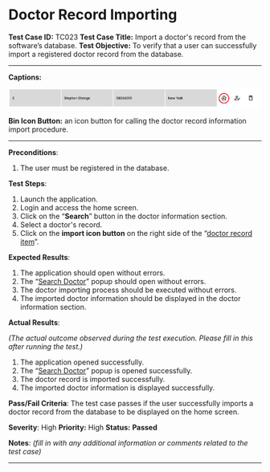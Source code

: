 # Doctor Record Importing

**Test Case ID:** TC023
**Test Case Title:** Import a doctor's record from the software’s database.
**Test Objective:** To verify that a user can successfully import a registered doctor record from the database.

---

**Captions:**

![**Bin Icon Button:** an icon button for calling the doctor record information import procedure.](Doctor%20Record%20Importing%204d01dfa880b343c19ba5d9f58f6306c0/Untitled.png)

**Bin Icon Button:** an icon button for calling the doctor record information import procedure.

---

**Preconditions**:

1. The user must be registered in the database.

**Test Steps**:

1. Launch the application.
2. Login and access the home screen.
3. Click on the “**Search**” button in the doctor information section.
4. Select a doctor's record.
5. Click on the **import icon button** on the right side of the “[doctor record item](Doctor%20Record%20Importing%204d01dfa880b343c19ba5d9f58f6306c0.md)”.

**Expected Results**:

1. The application should open without errors.
2. The “[Search Doctor](../Home%20Screen%20Data%20Search%20Tests%20807995878b7c4f7e8c0edf055e821cbd/Doctor%20Record%20Search%20e586aa341d634aa5a219c56cb9c2d839.md)” popup should open without errors.
3. The doctor importing process should be executed without errors.
4. The imported doctor information should be displayed in the doctor information section.

**Actual Results**:

*(The actual outcome observed during the test execution. Please fill in this after running the test.)*

1. The application opened successfully.
2. The “[Search Doctor](../Home%20Screen%20Data%20Search%20Tests%20807995878b7c4f7e8c0edf055e821cbd/Doctor%20Record%20Search%20e586aa341d634aa5a219c56cb9c2d839.md)” popup is opened successfully.
3. The doctor record is imported successfully.
4. The imported doctor information is displayed successfully.

**Pass/Fail Criteria**:
The test case passes if the user successfully imports a doctor record from the database to be displayed on the home screen.

**Severity**: High 
**Priority:** High
**Status:** **Passed**

**Notes**: *(fill in with any additional information or comments related to the test case)*

---
